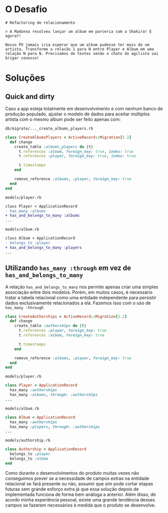 # O Desafio

```
# Refactoring de relacionamento

> A Madonna resolveu lançar um album em parceria com a Shakira! E agora?!

Nosso PO jamais iria esperar que um album pudesse ter mais de um artista. Transforme a relacão 1 para N entre Player e Album em uma relação N para N. Precisamos de testes senão o chato do agilista vai brigar conosco!
```

# Soluções

## Quick and dirty
Caso a app esteja totalmente em desenvolvimento e com nenhum banco de produção populado, ajustar o modelo de dados para aceitar múltiplos artista com o mesmo album pode ser feito apenas com:

`db/migrate/..._create_albums_players.rb`
```ruby
class CreateAlbumsPlayers < ActiveRecord::Migration[5.2]
  def change
    create_table :albums_players do |t|
      t.references :album, foreign_key: true, index: true
      t.references :player, foreign_key: true, index: true

      t.timestamps
    end

    remove_reference :albums, :player, foreign_key: true
  end
end
```

`models/player.rb`
```diff
class Player < ApplicationRecord
- has_many :albums
+ has_and_belongs_to_many :albums
...
```

`models/album.rb`
```diff
class Album < ApplicationRecord
- belongs_to :player
+ has_and_belongs_to_many :players
...
```

## Utilizando `has_many :through` em vez de `has_and_belongs_to_many`

A relação `has_and_belongs_to_many` nos permite apenas criar uma simples associação entre dois modelos. Porém, em muitos casos, é necessário tratar a tabela relacional como uma entidade independente para persistir dados exclusivamente relacionados a ela. Fazemos isso com o uso de `has_many :through`

```ruby
class CreateAuthorships < ActiveRecord::Migration[5.2]
  def change
    create_table :authorships do |t|
      t.references :player, foreign_key: true
      t.references :album, foreign_key: true

      t.timestamps
    end

    remove_reference :albums, :player, foreign_key: true
  end
end
```

`models/player.rb`
```ruby
class Player < ApplicationRecord
  has_many :authorships
  has_many :albums, through: :authorships
...
```

`models/album.rb`
```ruby
class Album < ApplicationRecord
  has_many :authorships
  has_many :players, through: :authorships
...
```

`models/authorship.rb`
```ruby
class Authorship < ApplicationRecord
  belongs_to :player
  belongs_to :album
end
```

Como durante o desenvolvimentos do produto muitas vezes não conseguimos prever se a necessidade de campos extras na entidade relacional se fará presente ou não, assumir que sim pode cortar etapas futuras sem grande esforço extra já que essa solução depois de implementada funciona de forma bem análoga a anterior. Além disso, de acordo minha experiência pessoal, existe uma grande tendência desses campos se fazerem necessários à medida que o produto se desenvolve.